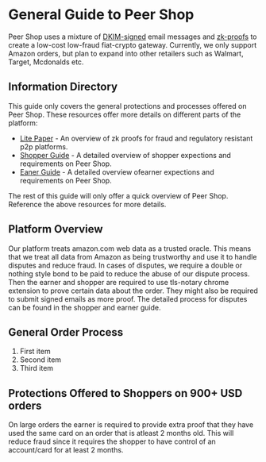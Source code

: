# General Guide to Peer Shop

Peer Shop uses a mixture of [DKIM-signed](https://en.wikipedia.org/wiki/DomainKeys_Identified_Mail) email messages and [zk-proofs](https://tlsnotary.org/) to create a low-cost low-fraud fiat-crypto gateway. Currently, we only support Amazon orders, but plan to expand into other retailers such as Walmart, Target, Mcdonalds etc. 

## Information Directory

This guide only covers the general protections and processes offered on Peer Shop. These resources offer more details on different parts of the platform:

- [Lite Paper](https://peershop.app/litepaper) - An overview of zk proofs for fraud and regulatory resistant p2p platforms.
- [Shopper Guide](https://peershop.app/guides/shopper) - A detailed overview of shopper expections and requirements on Peer Shop.
- [Eaner Guide](https://peershop.app/guides/earner) - A detailed overview ofearner expections and requirements on Peer Shop.

The rest of this guide will only offer a quick overview of Peer Shop. Reference the above resources for more details.

## Platform Overview
Our platform treats amazon.com web data as a trusted oracle. This means that we treat all data from Amazon as being trustworthy and use it to handle disputes and reduce fraud. In cases of disputes, we require a double or nothing style bond to be paid to reduce the abuse of our dispute process. Then the earner and shopper are required to use tls-notary chrome extension to prove certain data about the order. They might also be required to submit signed emails as more proof.
The detailed process for disputes can be found in the shopper and earner guide.

## General Order Process
1. First item
2. Second item
3. Third item

## Protections Offered to Shoppers on 900+ USD orders

On large orders the earner is required to provide extra proof that they have used the same card on an order that is atleast 2 months old. This will reduce fraud since it requires the shopper to have control of an account/card for at least 2 months.

